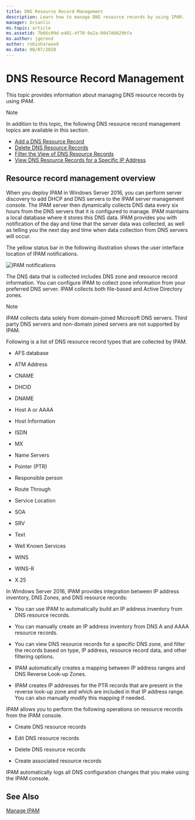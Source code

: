 ```yaml
---
title: DNS Resource Record Management
description: Learn how to manage DNS resource records by using IPAM.
manager: brianlic
ms.topic: article
ms.assetid: 7b66c09d-e401-4f70-9a2a-6047dd629bfa
ms.author: jgerend
author: robinharwood
ms.date: 08/07/2020
---
```

# DNS Resource Record Management

This topic provides information about managing DNS resource records by using IPAM.

> [!NOTE]
> In addition to this topic, the following DNS resource record management topics are available in this section.
>
> -   [Add a DNS Resource Record](../../technologies/ipam/Add-a-DNS-Resource-Record.md)
> -   [Delete DNS Resource Records](../../technologies/ipam/Delete-DNS-Resource-Records.md)
> -   [Filter the View of DNS Resource Records](../../technologies/ipam/Filter-the-View-of-DNS-Resource-Records.md)
> -   [View DNS Resource Records for a Specific IP Address](../../technologies/ipam/View-DNS-Resource-Records-for-a-Specific-IP-Address.md)

## Resource record management overview
When you deploy IPAM in  Windows Server 2016, you can perform server discovery to add DHCP and DNS servers to the IPAM server management console. The IPAM server then dynamically collects DNS data every six hours from the DNS servers that it is configured to manage. IPAM maintains a local database where it stores this DNS data. IPAM provides you with notification of the day and time that the server data was collected, as well as telling you the next day and time when data collection from DNS servers will occur.

The yellow status bar in the following illustration shows the user interface location of IPAM notifications.

![IPAM notifications](../../media/DNS-Resource-Record-Management/ipam_DataCollection_01.jpg)

The DNS data that is collected includes DNS zone and resource record information. You can configure IPAM to collect zone information from your preferred DNS server.  IPAM collects both file-based and Active Directory zones.

> [!NOTE]
> IPAM collects data solely from domain-joined Microsoft DNS servers. Third party DNS servers and non-domain joined servers are not supported by IPAM.

Following is a list of DNS resource record types that are collected by IPAM.

-   AFS database

-   ATM Address

-   CNAME

-   DHCID

-   DNAME

-   Host A or AAAA

-   Host Information

-   ISDN

-   MX

-   Name Servers

-   Pointer (PTR)

-   Responsible person

-   Route Through

-   Service Location

-   SOA

-   SRV

-   Text

-   Well Known Services

-   WINS

-   WINS-R

-   X.25

In  Windows Server 2016, IPAM provides integration between IP address inventory, DNS Zones, and DNS resource records:

-   You can use IPAM to automatically build an IP address inventory from DNS resource records.

-   You can manually create an IP address inventory from DNS A and AAAA resource records.

-   You can view DNS resource records for a specific DNS zone, and filter the records based on type, IP address, resource record data, and other filtering options.

-   IPAM automatically creates a mapping between IP address ranges and DNS Reverse Look-up Zones.

-   IPAM creates IP addresses for the PTR records that are present in the reverse look-up zone and which are included in that IP address range. You can also manually modify this mapping if needed.

IPAM allows you to perform the following operations on resource records from the IPAM console.

-   Create DNS resource records

-   Edit DNS resource records

-   Delete DNS resource records

-   Create associated resource records

IPAM automatically logs all DNS configuration changes that you make using the IPAM console.

## See Also
[Manage IPAM](Manage-IPAM.md)



